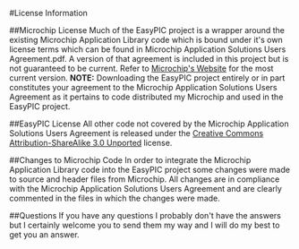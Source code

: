 #License Information

##Microchip License
Much of the EasyPIC project is a wrapper around the existing Microchip Application Library code which is bound under it's own license terms which can be found in Microchip Application Solutions Users Agreement.pdf.  A version of that agreement is included in this project but is not guaranteed to be current.  Refer to [Microchip's Website](http://www.microchip.com) for the most current version.  **NOTE:** Downloading the EasyPIC project entirely or in part constitutes your agreement to the Microchip Application Solutions Users Agreement as it pertains to code distributed my Microchip and used in the EasyPIC project.

##EasyPIC License
All other code not covered by the Microchip Application Solutions Users Agreement is released under the [Creative Commons Attribution-ShareAlike 3.0 Unported](http://creativecommons.org/licenses/by-sa/3.0/) license.

##Changes to Microchip Code
In order to integrate the Microchip Application Library code into the EasyPIC project some changes were made to source and header files from Microchip.  All changes are in compliance with the Microchip Application Solutions Users Agreement and are clearly commented in the files in which the changes were made.


##Questions
If you have any questions I probably don't have the answers but I certainly welcome you to send them my way and I will do my best to get you an answer.